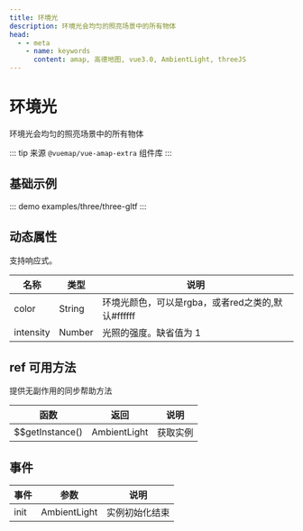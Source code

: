```yaml
---
title: 环境光
description: 环境光会均匀的照亮场景中的所有物体
head:
  - - meta
    - name: keywords
      content: amap, 高德地图, vue3.0, AmbientLight, threeJS
---
```


# 环境光
环境光会均匀的照亮场景中的所有物体

::: tip
来源 ```@vuemap/vue-amap-extra``` 组件库
:::

## 基础示例

::: demo
examples/three/three-gltf
:::


## 动态属性
支持响应式。

名称 | 类型                                         | 说明
---|--------------------------------------------|---|
color | String                                     | 环境光颜色，可以是rgba，或者red之类的,默认#ffffff
intensity | Number                              | 光照的强度。缺省值为 1

## ref 可用方法
提供无副作用的同步帮助方法

函数 | 返回    | 说明
---|-------|---|
$$getInstance() | AmbientLight | 获取实例

## 事件

事件 | 参数 | 说明
---|---|---|
init | AmbientLight | 实例初始化结束

